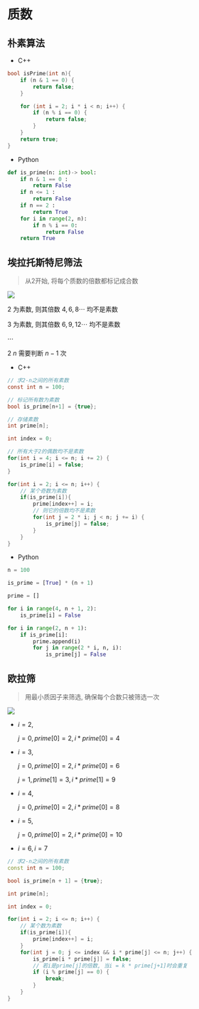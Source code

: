 <!--
 * @Description: 
 * @Version: 1.0
 * @Author: DaLao
 * @Email: dalao@xxx.com
 * @Date: 2021-11-24 22:10:39
 * @LastEditors: daLao
 * @LastEditTime: 2023-04-17 16:46:26
-->

# 质数

## 朴素算法

- C++
  
```c++
bool isPrime(int n){
    if (n & 1 == 0) {
        return false;
    }

    for (int i = 2; i * i < n; i++) {
        if (n % i == 0) {
            return false;
        }
    }
    return true;
}
```

- Python

```py
def is_prime(n: int)-> bool:
    if n & 1 == 0 :
        return False
    if n <= 1 :
        return False
    if n == 2 :
        return True
    for i in range(2, n):
        if n % i == 0:
            return False
    return True
```

## 埃拉托斯特尼筛法


> 从2开始, 将每个质数的倍数都标记成合数

![](https://cdn.hurra.ltd/img/2022-4-4-0034.svg)

$2$ 为素数, 则其倍数 $4, 6, 8 \cdots$ 均不是素数

$3$ 为素数, 则其倍数 $6, 9, 12 \cdots$ 均不是素数

$\cdots$

$2~n$ 需要判断 $n-1$ 次

- C++

```c
// 求2-n之间的所有素数
const int n = 100;

// 标记所有数为素数
bool is_prime[n+1] = {true};

// 存储素数
int prime[n];

int index = 0;

// 所有大于2的偶数均不是素数
for(int i = 4; i <= n; i += 2) {
    is_prime[i] = false;
}

for(int i = 2; i <= n; i++) {
    // 某个奇数为素数
    if(is_prime[i]){
        prime[index++] = i;
        // 则它的倍数均不是素数
        for(int j = 2 * i; j < n; j += i) {
            is_prime[j] = false;
        }
    }
}
```

- Python

```py
n = 100

is_prime = [True] * (n + 1)

prime = []

for i in range(4, n + 1, 2):
    is_prime[i] = False

for i in range(2, n + 1):
    if is_prime[i]:
        prime.append(i)
        for j in range(2 * i, n, i):
            is_prime[j] = False
```

## 欧拉筛

> 用最小质因子来筛选, 确保每个合数只被筛选一次

![](https://cdn.hurra.ltd/img/2022-4-4-0034.svg)

- $i = 2$,

    $j = 0, prime[0] = 2, i * prime[0] = 4$

- $i = 3$, 

    $j = 0, prime[0] = 2, i * prime[0] = 6$

    $j = 1, prime[1] = 3, i * prime[1] = 9$

- $i = 4$, 

    $j = 0, prime[0] = 2, i * prime[0] = 8$

- $i = 5$, 

    $j = 0, prime[0] = 2, i * prime[0] = 10$

- $i = 6, i = 7$

```c++
// 求2-n之间的所有素数
const int n = 100;

bool is_prime[n + 1] = {true};

int prime[n];

int index = 0;

for(int i = 2; i <= n; i++) {
    // 某个数为素数
    if(is_prime[i]){
        prime[index++] = i;
    }
    for(int j = 0; j <= index && i * prime[j] <= n; j++) {
        is_prime[i * prime[j]] = false;
        // 若i是prime[j]的倍数, 当i = k * prime[j+1]时会重复
        if (i % prime[j] == 0) {
            break;
        }
    }
}
```
